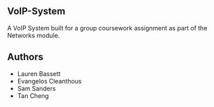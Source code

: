 ## VoIP-System
 A VoIP System built for a group coursework assignment as part of the Networks module.
## Authors
* Lauren Bassett
* Evangelos Cleanthous
* Sam Sanders
* Tan Cheng
